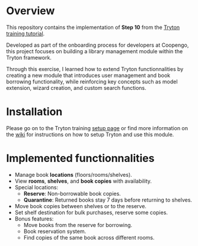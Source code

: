 # Overview

This repository contains the implementation of **Step 10** from the [Tryton training tutorial](https://github.com/coopengo/tryton-training/wiki). 

Developed as part of the onboarding process for developers at Coopengo, this project focuses on building a library management module within the Tryton framework. 

Through this exercise, I learned how to extend Tryton functionnalities by creating a new module that introduces user management and book borrowing functionality, while reinforcing key concepts such as model extension, wizard creation, and custom search functions.

# Installation

Please go on to the Tryton training [setup page](https://github.com/coopengo/tryton-training/wiki/5.0-setup) or find more information on the [wiki](https://github.com/coopengo/tryton-training/wiki) for instructions on how to setup Tryton and use this module.

# Implemented functionnalities

- Manage book **locations** (floors/rooms/shelves).
- View **rooms**, **shelves**, and **book copies** with availability.
- Special locations:
  - **Reserve**: Non-borrowable book copies.
  - **Quarantine**: Returned books stay 7 days before returning to shelves.
- Move book copies between shelves or to the reserve.
- Set shelf destination for bulk purchases, reserve some copies.
- Bonus features:
  - Move books from the reserve for borrowing.
  - Book reservation system.
  - Find copies of the same book across different rooms.

